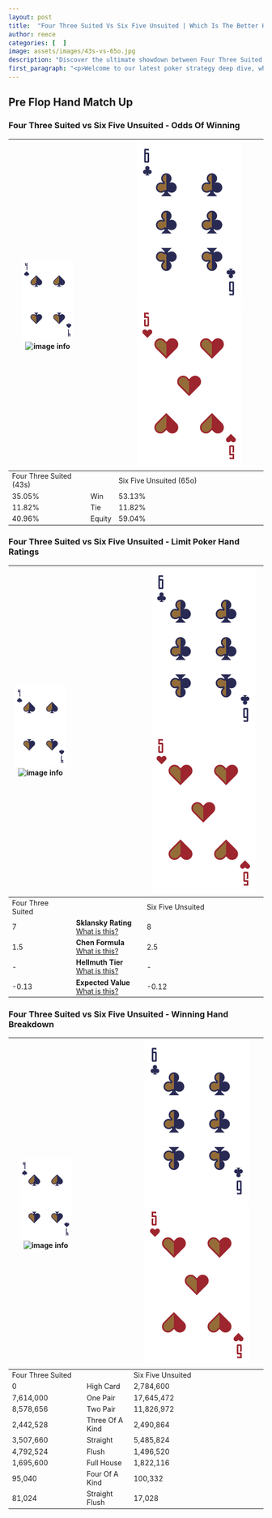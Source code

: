 ```yaml
---
layout: post
title:  "Four Three Suited Vs Six Five Unsuited | Which Is The Better Hand In Poker? A Complete Guide"
author: reece
categories: [  ]
image: assets/images/43s-vs-65o.jpg
description: "Discover the ultimate showdown between Four Three Suited and Six Five Unsuited in poker! Uncover the odds, strategies, and scenarios where one hand triumphs over the other. Get ready to up your poker game with this thrilling analysis."
first_paragraph: "<p>Welcome to our latest poker strategy deep dive, where we're pitting two distinct hands against each other in a high-stakes showdown: Four Three Suited vs Six Five Unsuited.</p><p>In the dynamic world of poker, every decision counts, and knowing which hand holds the upper hand is key to your success at the table.</p><p>In this article, we'll dissect these two hands, explore the scenarios where one dominates the other, and equip you with the knowledge to make strategic choices that can tip the odds in your favor.</p><p>Get ready to unravel the intriguing dynamics of these poker hands and elevate your game to new heights.</p>"
---
```




[comment]: # (sp0)

## Pre Flop Hand Match Up

<div class="table hand-ratings" markdown="1"> 



### Four Three Suited vs Six Five Unsuited - Odds Of Winning


    
| ![image info](assets/images/hand1/4.png) ![image info](assets/images/hand1/3s.png) |  | ![image info](assets/images/hand2/6.png) ![image info](assets/images/hand2/5o.png) |
| -------- | -------- | -------- |
| Four Three Suited (43s) |  | Six Five Unsuited (65o) |
| 35.05% | Win | 53.13% |
| 11.82% | Tie | 11.82% |
| 40.96% | Equity | 59.04% |




[comment]: # (sp1)



### Four Three Suited vs Six Five Unsuited - Limit Poker Hand Ratings


    
| ![image info](assets/images/hand1/4.png) ![image info](assets/images/hand1/3s.png) |  | ![image info](assets/images/hand2/6.png) ![image info](assets/images/hand2/5o.png) |
| -------- | -------- | -------- |
| Four Three Suited |  | Six Five Unsuited |
| 7 | **Sklansky Rating** [What is this?](/sklansky-rating-explained) | 8 |
| 1.5 | **Chen Formula** [What is this?](/chen-formula-explained) | 2.5 |
| - | **Hellmuth Tier** [What is this?](/Hellmuth-tier-explained) | - |
| -0.13 | **Expected Value** [What is this?](/expected-value-explained) | -0.12 |




[comment]: # (sp2)



### Four Three Suited vs Six Five Unsuited - Winning Hand Breakdown


    
| ![image info](assets/images/hand1/4.png) ![image info](assets/images/hand1/3s.png) |  | ![image info](assets/images/hand2/6.png) ![image info](assets/images/hand2/5o.png) |
| -------- | -------- | -------- |
| Four Three Suited |  | Six Five Unsuited |
| 0 | High Card | 2,784,600 |
| 7,614,000 | One Pair | 17,645,472 |
| 8,578,656 | Two Pair | 11,826,972 |
| 2,442,528 | Three Of A Kind | 2,490,864 |
| 3,507,660 | Straight | 5,485,824 |
| 4,792,524 | Flush | 1,496,520 |
| 1,695,600 | Full House | 1,822,116 |
| 95,040 | Four Of A Kind | 100,332 |
| 81,024 | Straight Flush | 17,028 |




[comment]: # (sp3)



</div>

[comment]: # (sp4)



[comment]: # (sp5)

